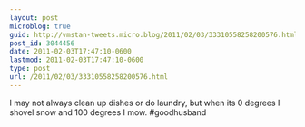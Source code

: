 ```yaml
---
layout: post
microblog: true
guid: http://vmstan-tweets.micro.blog/2011/02/03/33310558258200576.html
post_id: 3044456
date: 2011-02-03T17:47:10-0600
lastmod: 2011-02-03T17:47:10-0600
type: post
url: /2011/02/03/33310558258200576.html
---
```

I may not always clean up dishes or do laundry, but when its 0 degrees I shovel snow and 100 degrees I mow. #goodhusband
